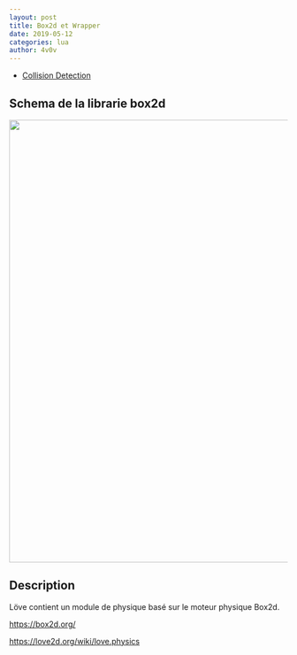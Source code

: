 ```yaml
---
layout: post
title: Box2d et Wrapper
date: 2019-05-12
categories: lua
author: 4v0v
---
```


- [Collision Detection](http://www.jeffreythompson.org/collision-detection/table_of_contents.php)

## Schema de la librarie box2d
<center><img src="/images/b2d.png" width="800"></center>


## Description
Löve contient un module de physique basé sur le moteur physique Box2d.

https://box2d.org/

https://love2d.org/wiki/love.physics

